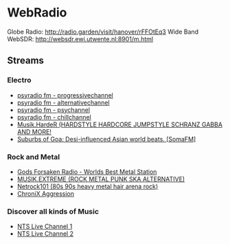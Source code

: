 # WebRadio

Globe Radio: <http://radio.garden/visit/hanover/rFFOtEq3>
Wide Band WebSDR: <http://websdr.ewi.utwente.nl:8901/m.html>

## Streams

### Electro

- [psyradio fm - progressivechannel](http://streamer.psyradio.org:8010 "http://streamer.psyradio.org:8010")
- [psyradio fm  - alternativechannel](http://streamer.psyradio.org:8040 "http://streamer.psyradio.org:8040")
- [psyradio fm - psychannel](http://streamer.psyradio.org:8030 "http://streamer.psyradio.org:8030")
- [psyradio fm - chillchannel](http://streamer.psyradio.org:8020 "http://streamer.psyradio.org:8020")
- [Musik.HardeR (HARDSTYLE HARDCORE JUMPSTYLE SCHRANZ GABBA AND MORE!](http://harder-high.rautemusik.fm "http://harder-high.rautemusik.fm")
- [Suburbs of Goa: Desi-influenced Asian world beats. [SomaFM]](http://voxsc1.somafm.com:8850 "http://voxsc1.somafm.com:8850")

### Rock and Metal

- [Gods Forsaken Radio - Worlds Best Metal Station](http://usa3-vn.mixstream.net:8922 "http://usa3-vn.mixstream.net:8922")
- [MUSIK.EXTREME (ROCK METAL PUNK SKA ALTERNATIVE)](http://extreme-high.rautemusik.fm "http://extreme-high.rautemusik.fm")
- [Netrock101 (80s 90s heavy metal hair arena rock)](http://76.73.107.66:8418 "http://76.73.107.66:8418")
- [ChroniX Aggression](ttp://scfire-mtc-aa04.stream.aol.com/stream/1039 "ttp://scfire-mtc-aa04.stream.aol.com/stream/1039")

### Discover all kinds of Music

- [NTS Live Channel 1](http://listen2.ntslive.co.uk/listen.pls "(ttp://listen2.ntslive.co.uk/listen.pls")
- [NTS Live Channel 2](http://stream-relay-geo.ntslive.net/stream2 "http://stream-relay-geo.ntslive.net/stream2")
